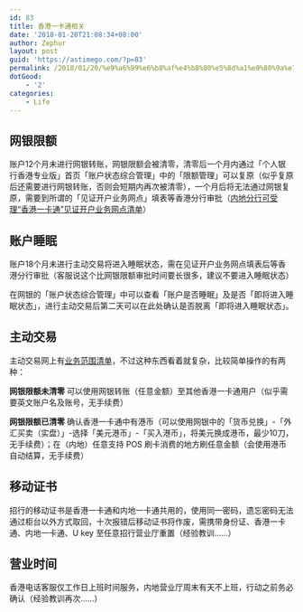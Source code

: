 ```yaml
---
id: 83
title: 香港一卡通相关
date: '2018-01-20T21:08:34+08:00'
author: Zephur
layout: post
guid: 'https://astimego.com/?p=83'
permalink: /2018/01/20/%e9%a6%99%e6%b8%af%e4%b8%80%e5%8d%a1%e9%80%9a%e7%9b%b8%e5%85%b3/
dotGood:
    - '2'
categories:
    - Life
---
```


## 网银限额

账户12个月未进行网银转账，网银限额会被清零，清零后一个月内通过「个人银行香港专业版」首页「账户状态综合管理」中的「限额管理」可以复原（似乎复原后还需要进行网银转账，否则会短期内再次被清零），一个月后将无法通过网银复原，需要到所谓的「见证开户业务网点」填表等香港分行审批（[内地分行可受理“香港一卡通”见证开户业务网点清单](http://95555.cmbchina.com/Common/CmbAdv.aspx?id=jzkh)）

## 账户睡眠

账户18个月未进行主动交易将进入睡眠状态，需在见证开户业务网点填表后等香港分行审批（客服说这个比网银限额审批时间要长很多，建议不要进入睡眠状态）

在网银的「账户状态综合管理」中可以查看「账户是否睡眠」及是否「即将进入睡眠状态」，进行主动交易后第二天可以在此处确认是否脱离「即将进入睡眠状态」。

## 主动交易

主动交易网上有[业务范围清单](http://images.cmbchina.com/cmbcms/201204/fa04cad8-e82c-4fd7-b25b-8b2d66ec19d6.pdf)，不过这种东西看着就复杂，比较简单操作的有两种：

**网银限额未清零** 可以使用网银转账（任意金额）至其他香港一卡通用户（似乎需要英文账户名及账号，无手续费）

**网银限额已清零** 确认香港一卡通中有港币（可以使用网银中的「货币兑换」-「外汇买卖（实盘）」-选择「美元港币」-「买入港币」，将美元换成港币，最少10刀，无手续费）；在（内地）任意支持 POS 刷卡消费的地方刷任意金额（会使用港币自动结算，无手续费）

## 移动证书

招行的移动证书是香港一卡通和内地一卡通共用的，使用同一密码，遗忘密码无法通过柜台以外方式取回，十次报错后移动证书将作废，需携带身份证、香港一卡通、内地一卡通、U key 至任意招行营业厅重置（经验教训……）

## 营业时间

香港电话客服仅工作日上班时间服务，内地营业厅周末有天不上班，行动之前务必确认（经验教训再次……）